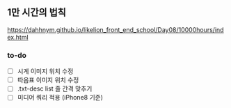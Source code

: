 ## 1만 시간의 법칙
https://dahhnym.github.io/likelion_front_end_school/Day08/10000hours/index.html

### to-do
* [ ] 시계 이미지 위치 수정
* [ ] 따옴표 이미지 위치 수정
* [ ] .txt-desc list 줄 간격 맞추기
* [ ] 미디어 쿼리 적용 (iPhone8 기준)
